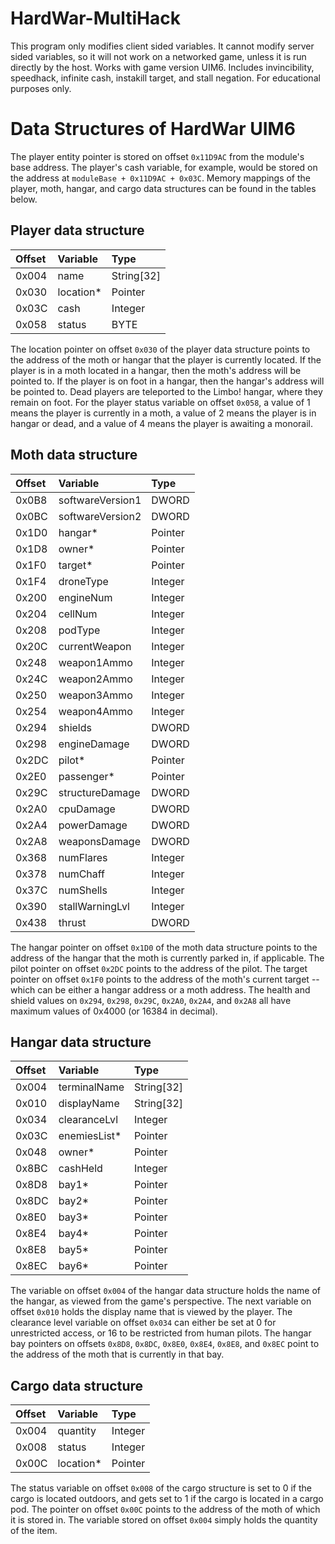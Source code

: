 # HardWar-MultiHack
This program only modifies client sided variables. It cannot modify server sided variables,
so it will not work on a networked game, unless it is run directly by the host. Works with
game version UIM6. Includes invincibility, speedhack, infinite cash, instakill target,
and stall negation. For educational purposes only.

# Data Structures of HardWar UIM6

The player entity pointer is stored on offset
```0x11D9AC``` from the module's base address. The player's cash variable,
for example, would be stored on the address at ```moduleBase + 0x11D9AC + 0x03C```.
Memory mappings of the player, moth, hangar, and cargo data structures can be found
in the tables below.

## Player data structure ##
| **Offset**     | **Variable**    | **Type**       |
| :---           | :---            | :---           |
| 0x004          | name            | String[32]     |
| 0x030          | location*       | Pointer        |
| 0x03C          | cash            | Integer        |
| 0x058          | status          | BYTE           |

The location pointer on offset ```0x030``` of the player data structure
points to the address of the moth or hangar that the player
is currently located. If the player is in a moth located in a hangar,
then the moth's address will be pointed to. If the player is on foot
in a hangar, then the hangar's address will be pointed to. Dead players
are teleported to the Limbo! hangar, where they remain on foot. For the
player status variable on offset ```0x058```, a value of 1 means the player
is currently in a moth, a value of 2 means the player is in hangar or dead,
and a value of 4 means the player is awaiting a monorail.


## Moth data structure ##
| **Offset**    | **Variable**     | **Type**      |
| :---          | :---             | :---          |
| 0x0B8         | softwareVersion1 | DWORD         |
| 0x0BC         | softwareVersion2 | DWORD         |
| 0x1D0         | hangar*          | Pointer       |
| 0x1D8         | owner*           | Pointer       |
| 0x1F0         | target*          | Pointer       |
| 0x1F4         | droneType        | Integer       |
| 0x200         | engineNum        | Integer       |
| 0x204         | cellNum          | Integer       |
| 0x208         | podType          | Integer       |
| 0x20C         | currentWeapon    | Integer       |
| 0x248         | weapon1Ammo      | Integer       |
| 0x24C         | weapon2Ammo      | Integer       |
| 0x250         | weapon3Ammo      | Integer       |
| 0x254         | weapon4Ammo      | Integer       |
| 0x294         | shields          | DWORD         |
| 0x298         | engineDamage     | DWORD         |
| 0x2DC         | pilot*           | Pointer       |
| 0x2E0         | passenger*       | Pointer       |
| 0x29C         | structureDamage  | DWORD         |
| 0x2A0         | cpuDamage        | DWORD         |
| 0x2A4         | powerDamage      | DWORD         |
| 0x2A8         | weaponsDamage    | DWORD         |
| 0x368         | numFlares        | Integer       |
| 0x378         | numChaff         | Integer       |
| 0x37C         | numShells        | Integer       |
| 0x390         | stallWarningLvl  | Integer       |
| 0x438         | thrust           | DWORD         |

The hangar pointer on offset ```0x1D0``` of the moth data structure
points to the address of the hangar that the moth is currently parked
in, if applicable. The pilot pointer on offset ```0x2DC``` points to
the address of the pilot. The target pointer on offset ```0x1F0```
points to the address of the moth's current target -- which can be either
a hangar address or a moth address. The health and shield values on
```0x294```, ```0x298```, ```0x29C```, ```0x2A0```, ```0x2A4```, and ```0x2A8```
all have maximum values of 0x4000 (or 16384 in decimal).


## Hangar data structure ##
| **Offset**    | **Variable**     | **Type**      |
| :---          | :---             | :---          |
| 0x004         | terminalName     | String[32]    |
| 0x010         | displayName      | String[32]    |
| 0x034         | clearanceLvl     | Integer       |
| 0x03C         | enemiesList*     | Pointer       |
| 0x048         | owner*           | Pointer       |
| 0x8BC         | cashHeld         | Integer       |
| 0x8D8         | bay1*            | Pointer       |
| 0x8DC         | bay2*            | Pointer       |
| 0x8E0         | bay3*            | Pointer       |
| 0x8E4         | bay4*            | Pointer       |
| 0x8E8         | bay5*            | Pointer       |
| 0x8EC         | bay6*            | Pointer       |

The variable on offset ```0x004``` of the hangar data structure holds the name of the hangar,
as viewed from the game's perspective. The next variable on offset ```0x010``` holds the
display name that is viewed by the player. The clearance level variable
on offset ```0x034``` can either be set at 0 for unrestricted access, or 16
to be restricted from human pilots. The hangar bay pointers on offsets ```0x8D8```,
```0x8DC```, ```0x8E0```, ```0x8E4```, ```0x8E8```, and ```0x8EC``` point to the address
of the moth that is currently in that bay.


## Cargo data structure ##
| **Offset**      | **Variable**     | **Type**      |
| :---            | :---             | :---          |
| 0x004           | quantity         | Integer       |
| 0x008           | status           | Integer       |
| 0x00C           | location*        | Pointer       |

The status variable on offset ```0x008``` of the cargo structure is set to 0 if the cargo
is located outdoors, and gets set to 1 if the cargo is located in a cargo pod. The pointer
on offset ```0x00C``` points to the address of the moth of which it is stored in. The variable
stored on offset ```0x004``` simply holds the quantity of the item.
